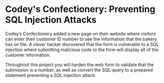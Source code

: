 # Codey's Confectionery: Preventing SQL Injection Attacks

Codey’s Confectionery added a new page on their website where visitors can enter their customer ID number to see the information that the bakery has on file. A clever hacker discovered that the form is vulnerable to a SQL injection where submitting malicious code to the form will display all of the customer information.

Throughout this project you will harden the web form to validate that the submission is a number, as well as convert the SQL query to a prepared statement preventing a SQL injection attack.

